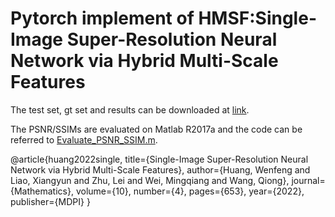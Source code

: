 # Pytorch implement of HMSF:Single-Image Super-Resolution Neural Network via Hybrid Multi-Scale Features

The test set, gt set and results can be downloaded at [link](https://drive.google.com/file/d/1_6pDviaEXtVmH4XjrrkkSd7gqNdtOEos/view?usp=sharing).

The PSNR/SSIMs are evaluated on Matlab R2017a and the code can be referred to [Evaluate_PSNR_SSIM.m](https://github.com/yulunzhang/RCAN/blob/master/RCAN_TestCode/Evaluate_PSNR_SSIM.m).

@article{huang2022single,
  title={Single-Image Super-Resolution Neural Network via Hybrid Multi-Scale Features},
  author={Huang, Wenfeng and Liao, Xiangyun and Zhu, Lei and Wei, Mingqiang and Wang, Qiong},
  journal={Mathematics},
  volume={10},
  number={4},
  pages={653},
  year={2022},
  publisher={MDPI}
}
